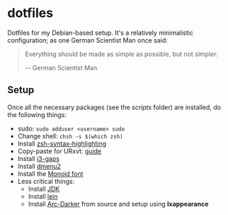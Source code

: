 # dotfiles

Dotfiles for my Debian-based setup.
It's a relatively minimalistic configuration; as one German Scientist Man once said:

> Everything should be made as simple as possible, but not simpler.
>
> -- German Scientist Man

## Setup

Once all the necessary packages (see the *scripts* folder) are installed, do the following things:
* sudo: `sudo adduser <username> sudo`
* Change shell: `chsh -s $(which zsh)`
* Install [zsh-syntax-highlighting](https://github.com/zsh-users/zsh-syntax-highlighting)
* Copy-paste for URxvt: [guide](https://nixmeal.wordpress.com/2012/07/24/copypaste-text-in-urxvt-rxvt-unicode-using-keyboard/)
* Install [i3-gaps](https://github.com/Airblader/i3/wiki/Compiling-&-Installing)
* Install [dmenu2](https://bitbucket.org/melek/dmenu2)
* Install the [Monoid font](http://larsenwork.com/monoid/)
* Less critical things:
    * Install [JDK](https://wiki.debian.org/JavaPackage)
    * Install [lein](http://leiningen.org/)
    * Install [Arc-Darker](https://github.com/horst3180/arc-theme.git) from source and setup using **lxappearance**
